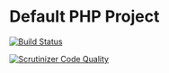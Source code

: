 # Default PHP Project

[![Build Status](https://travis-ci.org/ReenExe/DefaultPHPProject.svg?branch=master)](https://travis-ci.org/ReenExe/DefaultPHPProject)

[![Scrutinizer Code Quality](https://scrutinizer-ci.com/g/ReenExe/DefaultPHPProject/badges/quality-score.png?b=master)](https://scrutinizer-ci.com/g/ReenExe/DefaultPHPProject/?branch=master)
